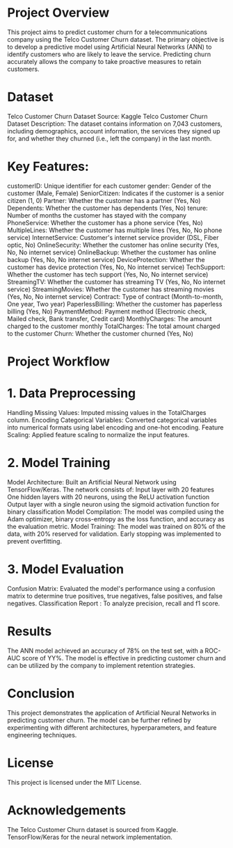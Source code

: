 # Project Overview
This project aims to predict customer churn for a telecommunications company using the Telco Customer Churn dataset. The primary objective is to develop a predictive model using Artificial Neural Networks (ANN) to identify customers who are likely to leave the service. Predicting churn accurately allows the company to take proactive measures to retain customers.

# Dataset
Telco Customer Churn Dataset
Source: Kaggle Telco Customer Churn Dataset
Description: The dataset contains information on 7,043 customers, including demographics, account information, the services they signed up for, and whether they churned (i.e., left the company) in the last month.

# Key Features:

customerID: Unique identifier for each customer
gender: Gender of the customer (Male, Female)
SeniorCitizen: Indicates if the customer is a senior citizen (1, 0)
Partner: Whether the customer has a partner (Yes, No)
Dependents: Whether the customer has dependents (Yes, No)
tenure: Number of months the customer has stayed with the company
PhoneService: Whether the customer has a phone service (Yes, No)
MultipleLines: Whether the customer has multiple lines (Yes, No, No phone service)
InternetService: Customer's internet service provider (DSL, Fiber optic, No)
OnlineSecurity: Whether the customer has online security (Yes, No, No internet service)
OnlineBackup: Whether the customer has online backup (Yes, No, No internet service)
DeviceProtection: Whether the customer has device protection (Yes, No, No internet service)
TechSupport: Whether the customer has tech support (Yes, No, No internet service)
StreamingTV: Whether the customer has streaming TV (Yes, No, No internet service)
StreamingMovies: Whether the customer has streaming movies (Yes, No, No internet service)
Contract: Type of contract (Month-to-month, One year, Two year)
PaperlessBilling: Whether the customer has paperless billing (Yes, No)
PaymentMethod: Payment method (Electronic check, Mailed check, Bank transfer, Credit card)
MonthlyCharges: The amount charged to the customer monthly
TotalCharges: The total amount charged to the customer
Churn: Whether the customer churned (Yes, No)

# Project Workflow
# 1. Data Preprocessing
Handling Missing Values: Imputed missing values in the TotalCharges column.
Encoding Categorical Variables: Converted categorical variables into numerical formats using label encoding and one-hot encoding.
Feature Scaling: Applied feature scaling to normalize the input features.
# 2. Model Training
Model Architecture: Built an Artificial Neural Network using TensorFlow/Keras. The network consists of:
Input layer with 20 features
One hidden layers with 20 neurons, using the ReLU activation function
Output layer with a single neuron using the sigmoid activation function for binary classification
Model Compilation: The model was compiled using the Adam optimizer, binary cross-entropy as the loss function, and accuracy as the evaluation metric.
Model Training: The model was trained on 80% of the data, with 20% reserved for validation. Early stopping was implemented to prevent overfitting.

# 3. Model Evaluation
Confusion Matrix: Evaluated the model's performance using a confusion matrix to determine true positives, true negatives, false positives, and false negatives.
Classification Report : To analyze precision, recall and f1 score.


# Results
The ANN model achieved an accuracy of 78% on the test set, with a ROC-AUC score of YY%. The model is effective in predicting customer churn and can be utilized by the company to implement retention strategies.


# Conclusion
This project demonstrates the application of Artificial Neural Networks in predicting customer churn. The model can be further refined by experimenting with different architectures, hyperparameters, and feature engineering techniques.

# License
This project is licensed under the MIT License.

# Acknowledgements
The Telco Customer Churn dataset is sourced from Kaggle.
TensorFlow/Keras for the neural network implementation.
